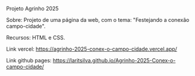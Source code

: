 Projeto Agrinho 2025

Sobre:
Projeto de uma página da web, com o tema: "Festejando a conexão campo-cidade".

Recursos: HTML e CSS.

Link vercel:
https://agrinho-2025-conex-o-campo-cidade.vercel.app/

Link github pages:
https://laritsilva.github.io/Agrinho-2025-Conex-o-campo-cidade/
